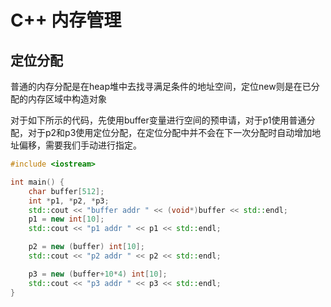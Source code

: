 # C++ 内存管理

## 定位分配

普通的内存分配是在heap堆中去找寻满足条件的地址空间，定位new则是在已分配的内存区域中构造对象

对于如下所示的代码，先使用buffer变量进行空间的预申请，对于p1使用普通分配，对于p2和p3使用定位分配，在定位分配中并不会在下一次分配时自动增加地址偏移，需要我们手动进行指定。

```cpp
#include <iostream>

int main() {
    char buffer[512];
    int *p1, *p2, *p3;
    std::cout << "buffer addr " << (void*)buffer << std::endl;
    p1 = new int[10];
    std::cout << "p1 addr " << p1 << std::endl;

    p2 = new (buffer) int[10];
    std::cout << "p2 addr " << p2 << std::endl;

    p3 = new (buffer+10*4) int[10];
    std::cout << "p3 addr " << p3 << std::endl;
}
```